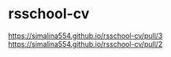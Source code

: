 # rsschool-cv<br>
https://simalina554.github.io/rsschool-cv/pull/3<br>
https://simalina554.github.io/rsschool-cv/pull/2
